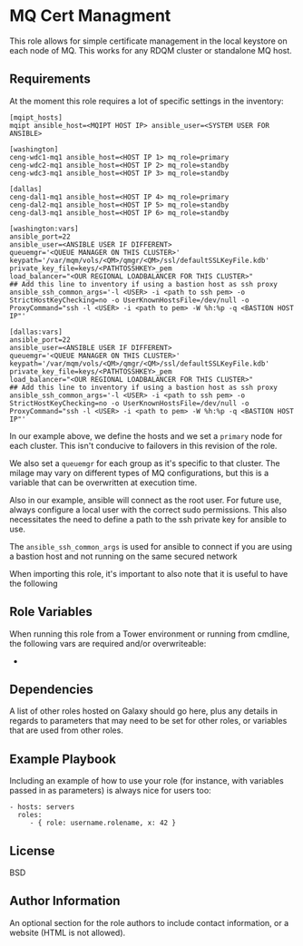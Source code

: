 MQ Cert Managment
=========

This role allows for simple certificate management in the local keystore on each node of MQ. This works for any RDQM cluster or standalone MQ host.

Requirements
------------

At the moment this role requires a lot of specific settings in the inventory:

```
[mqipt_hosts]
mqipt ansible_host=<MQIPT HOST IP> ansible_user=<SYSTEM USER FOR ANSIBLE>

[washington]
ceng-wdc1-mq1 ansible_host=<HOST IP 1> mq_role=primary
ceng-wdc2-mq1 ansible_host=<HOST IP 2> mq_role=standby
ceng-wdc3-mq1 ansible_host=<HOST IP 3> mq_role=standby

[dallas]
ceng-dal1-mq1 ansible_host=<HOST IP 4> mq_role=primary
ceng-dal2-mq1 ansible_host=<HOST IP 5> mq_role=standby
ceng-dal3-mq1 ansible_host=<HOST IP 6> mq_role=standby

[washington:vars]
ansible_port=22
ansible_user=<ANSIBLE USER IF DIFFERENT>
queuemgr='<QUEUE MANAGER ON THIS CLUSTER>'
keypath='/var/mqm/vols/<QM>/qmgr/<QM>/ssl/defaultSSLKeyFile.kdb'
private_key_file=keys/<PATHTOSSHKEY>_pem
load_balancer="<OUR REGIONAL LOADBALANCER FOR THIS CLUSTER>"
## Add this line to inventory if using a bastion host as ssh proxy
ansible_ssh_common_args='-l <USER> -i <path to ssh pem> -o StrictHostKeyChecking=no -o UserKnownHostsFile=/dev/null -o ProxyCommand="ssh -l <USER> -i <path to pem> -W %h:%p -q <BASTION HOST IP"'

[dallas:vars]
ansible_port=22
ansible_user=<ANSIBLE USER IF DIFFERENT>
queuemgr='<QUEUE MANAGER ON THIS CLUSTER>'
keypath='/var/mqm/vols/<QM>/qmgr/<QM>/ssl/defaultSSLKeyFile.kdb'
private_key_file=keys/<PATHTOSSHKEY>_pem
load_balancer="<OUR REGIONAL LOADBALANCER FOR THIS CLUSTER>"
## Add this line to inventory if using a bastion host as ssh proxy
ansible_ssh_common_args='-l <USER> -i <path to ssh pem> -o StrictHostKeyChecking=no -o UserKnownHostsFile=/dev/null -o ProxyCommand="ssh -l <USER> -i <path to pem> -W %h:%p -q <BASTION HOST IP"'
```

In our example above, we define the hosts and we set a `primary` node for each cluster. This isn't conducive to failovers in this revision of the role.

We also set a `queuemgr` for each group as it's specific to that cluster. The milage may vary on different types of MQ configurations, but this is a variable that can be overwritten at execution time.

Also in our example, ansible will connect as the root user. For future use, always configure a local user with the correct sudo permissions. This also necessitates the need to define a path to the ssh private key for ansible to use.

The `ansible_ssh_common_args` is used for ansible to connect if you are using a bastion host and not running on the same secured network

When importing this role, it's important to also note that it is useful to have the following

Role Variables
--------------

When running this role from a Tower environment or running from cmdline, the following vars are required and/or overwriteable:

- 

Dependencies
------------

A list of other roles hosted on Galaxy should go here, plus any details in regards to parameters that may need to be set for other roles, or variables that are used from other roles.

Example Playbook
----------------

Including an example of how to use your role (for instance, with variables passed in as parameters) is always nice for users too:

    - hosts: servers
      roles:
         - { role: username.rolename, x: 42 }

License
-------

BSD

Author Information
------------------

An optional section for the role authors to include contact information, or a website (HTML is not allowed).

